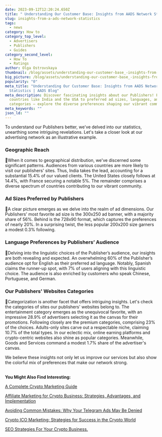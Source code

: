 ```yaml
---
date: 2023-09-12T12:20:24.650Z
title: " Understanding Our Customer Base: Insights from AADS Network Statistics"
slug: insights-from-a-ads-network-statistics
tags:
  - news
category: How to
category_top_level:
  - Advertisers
  - Publishers
  - Guides
category_second_level:
  - How To
  - Ratings
author: Olga Ostrovskaya
thumbnail: /blog/assets/understanding-our-customer-base_-insights-from-a-ads-network-statistics.png
big_picture: /blog/assets/understanding-our-customer-base_-insights-from-a-ads-network-statistics_small.png
popularity: "0"
meta_title: "Understanding Our Customer Base: Insights from AADS Network
  Statistics | AADS Blog"
meta_description: Discover fascinating insights about our Publishers! From top
  countries like India and the USA to preferred ad sizes, languages, and website
  categories – explore the diverse preferences shaping our vibrant community.
meta_keywords: ""
json_ld: ""
---
```

To understand our Publishers better, we've delved into our statistics, unearthing some intriguing revelations. Let's take a closer look at our advertising network as an illustrative example.

### Geographic Reach

📍When it comes to geographical distribution, we've discerned some significant patterns. Audiences from various countries are more likely to visit our publishers' sites. Thus, India takes the lead, accounting for a substantial 15.4% of our valued clients. The United States closely follows at 14.4%, with France securing a notable 5%. The remainder comprises a diverse spectrum of countries contributing to our vibrant community.

### Ad Sizes Preferred by Publishers

📍A clear picture emerges as we delve into the realm of ad dimensions. Our Publishers' most favorite ad size is the 300x250 ad banner, with a majority share of 56%. Behind is the 728x90 format, which captures the preferences of nearly 20%. In a surprising twist, the less popular 200x200 size garners a modest 0.3% following.

### Language Preferences by Publishers’ Audience 

📍Delving into the linguistic choices of the Publisher’s audience, our insights are both revealing and expected. An overwhelming 60% of the Publisher’s audience opt for English as their preferred ad language. Notably, Spanish claims the runner-up spot, with 7% of users aligning with this linguistic choice. The audience is also enriched by customers who speak Chinese, Portuguese, and German.

### Our Publishers' Websites Categories 

📍Categorization is another facet that offers intriguing insights. Let's check the categories of sites our publishers' websites belong to. The entertainment category emerges as the unequivocal favorite, with an impressive 28.9% of advertisers selecting it as the canvas for their promotions. Following closely are the premium categories, comprising 23% of the choices. Adults-only sites carve out a respectable niche, claiming 10.7% of the total types. In our eclectic mix, online earning platforms and crypto-centric websites also shine as popular categories. Meanwhile, Goods and Services command a modest 1.7% share of the advertiser's canvas.

We believe these insights not only let us improve our services but also show the colorful mix of preferences that make our network strong.

**\
You Might Also Find Interesting:**

[A Complete Crypto Marketing Guide](https://aads.com/blog/a-complete-crypto-marketing-guide/)

[Affiliate Marketing for Crypto Business: Strategies, Advantages, and Implementation](https://aads.com/blog/affiliate-marketing-for-crypto-business-strategies-advantages-and-implementation/)

[Avoiding Common Mistakes: Why Your Telegram Ads May Be Denied](https://aads.com/blog/avoiding-common-mistakes-why-your-telegram-ads-may-be-denied/)

[Crypto ICO Marketing: Strategies for Success in the Crypto World](https://aads.com/blog/crypto-ico-marketing/)

[SEO Strategies For Your Crypto Business.](https://aads.com/blog/seo-strategies-for-your-crypto-business/)
